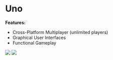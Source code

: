 # Uno

**Features:**

- Cross-Platform Multiplayer (unlimited players)
- Graphical User Interfaces
- Functional Gameplay

![](https://i.imgur.com/qgSyfUF.png)
![](https://i.imgur.com/IZ1Rnfp.png)
